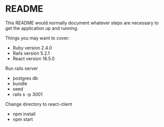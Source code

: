 # README

This README would normally document whatever steps are necessary to get the
application up and running.

Things you may want to cover:

* Ruby version
 2.4.0
* Rails version
 5.2.1
* React version
 16.5.0
 
Run rails server
  * postgres db
  * bundle
  * seed
  * rails s -p 3001

Change directory to react-client
  * npm install
  * npm start
